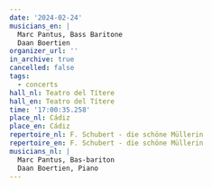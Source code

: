 ```yaml
---
date: '2024-02-24'
musicians_en: |
  Marc Pantus, Bass Baritone
  Daan Boertien
organizer_url: ''
in_archive: true
cancelled: false
tags:
  - concerts
hall_nl: Teatro del Títere
hall_en: Teatro del Títere
time: '17:00:35.258'
place_nl: Cádiz
place_en: Cádiz
repertoire_nl: F. Schubert - die schöne Müllerin
repertoire_en: F. Schubert - die schöne Müllerin
musicians_nl: |
  Marc Pantus, Bas-bariton
  Daan Boertien, Piano
---
```



